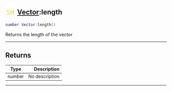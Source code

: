 ## <img src="../../.gitbook/assets/shared.png" width="32" height="32" /> [Vector](../vector/README.md):length

```lua
number Vector:length()
```

Returns the length of the vector<br>

-----------------
## Returns

| Type   | Description |
| ------ | ----------: |
| number | No description |


--------